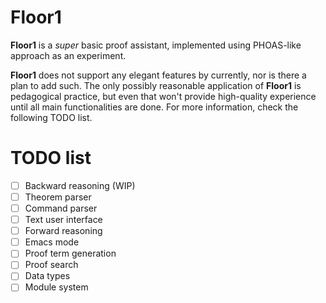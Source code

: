 # Floor1

**Floor1** is a *super* basic proof assistant, implemented using PHOAS-like approach as an experiment.

**Floor1** does not support any elegant features by currently, nor is there a plan to add such. The only possibly reasonable application of **Floor1** is pedagogical practice, but even that won't provide high-quality experience until all main functionalities are done. For more information, check the following TODO list.

# TODO list

- [ ] Backward reasoning (WIP)
- [ ] Theorem parser
- [ ] Command parser
- [ ] Text user interface
- [ ] Forward reasoning
- [ ] Emacs mode
- [ ] Proof term generation
- [ ] Proof search
- [ ] Data types
- [ ] Module system
